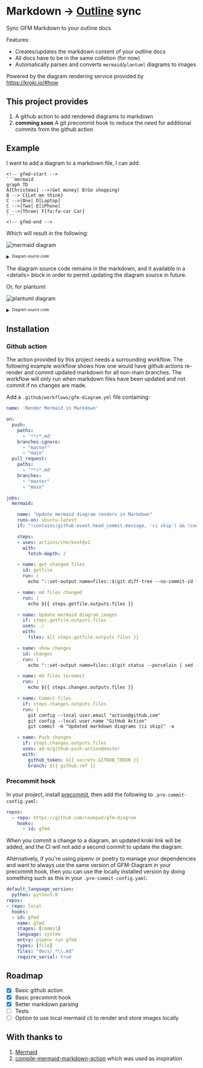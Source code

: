 # Markdown -> [Outline](getoutline.com) sync


Sync GFM Markdown to your outline docs

Features:
- Creates/updates the markdown content of your outline docs
- All docs have to be in the same colletion (for now)
- Automatically parses and converts `mermaid`/`plantuml` diagrams to images


Powered by the diagram rendering service provided by https://kroki.io/#how


## This project provides

1. A github action to add rendered diagrams to markdown
1. **comming soon** A git precommit hook to reduce the need for additional commits from the github action

## Example

I want to add a diagram to a markdown file, I can add:


    <!-- gfmd-start -->
    ```mermaid
    graph TD
    A[Christmas] -->|Get money| B(Go shopping)
    B --> C{Let me think}
    C -->|One| D[Laptop]
    C -->|Two| E[iPhone]
    C -->|Three| F[fa:fa-car Car]
    ```
    <!-- gfmd-end -->

Which will result in the following:


<!-- gfmd-start -->
![mermaid diagram](https://kroki.io/mermaid/svg/eNpLL0osyFAIceFyjHbOKMosLslNLI5V0NW1q3FPLVHIzc9LraxRcNJwz1cozsgvKMjMS9fkcgLJKzhX-4BUpCqUZGTmZddyOYN1-eel1ii4RPskFpTkF8RCBUPK82sUXKMzAzKA5sEFM4pSgWrdotMSrdISdZMTixScE4tiAXpCLw8=)

<details>
<summary><sup><sub>Diagram source code</sub></sup></summary>

```mermaid
graph TD
A[Christmas] -->|Get money| B(Go shopping)
B --> C{Let me think}
C -->|One| D[Laptop]
C -->|Two| E[iPhone]
C -->|Three| F[fa:fa-car Car]
```
</details>
<!-- gfmd-end -->

The diagram source code remains in the markdown, and it available in a &lt;details> block in order to permit updating the diagram source in future.


Or, for plantuml:


<!-- gfmd-start -->
![plantuml diagram](https://kroki.io/plantuml/svg/eNpzKC5JLCopzc3hcszJTE5V0LVTcMpPslJwLC3JSM0ryUxOLMnMz1MISi0sTS0u4QLKKegC1YAVY1FVXJCfV5zKhW5YXj5QXZFCInZDIYptdHUJqIYa7pCalwJ0MABnwEEA)

<details>
<summary><sup><sub>Diagram source code</sub></sup></summary>

```plantuml
@startuml
Alice -> Bob: Authentication Request
Bob --> Alice: Authentication Response

Alice -> Bob: Another authentication Request
Alice <-- Bob: Another authentication Response
@enduml
```
</details>
<!-- gfmd-end -->

## Installation

### Github action

The action provided by this project needs a surrounding workflow. The following example workflow shows how one would have github actions re-render and commit updated markdown for all non-main branches. The workflow will only run when markdown files have been updated and not commit if no changes are made.


Add a `.github/workflows/gfm-diagram.yml` file containing:


```yaml
name: 'Render Mermaid in Markdown'

on:
  push:
    paths:
      - '**/*.md'
    branches-ignore:
      - "master"
      - "main"
  pull_request:
    paths:
      - '**/*.md'
    branches:
      - "master"
      - "main"

jobs:
  mermaid:

    name: "Update mermaid diagram renders in Markdown"
    runs-on: ubuntu-latest
    if: "!contains(github.event.head_commit.message, 'ci skip') && !contains(github.event.head_commit.message, 'skip ci')"

    steps:
    - uses: actions/checkout@v2
      with:
        fetch-depth: 2

    - name: get changed files
      id: getfile
      run: |
        echo "::set-output name=files::$(git diff-tree --no-commit-id --name-only -r ${{ github.sha }} | grep -e '.*\.md$' | xargs)"

    - name: md files changed
      run: |
        echo ${{ steps.getfile.outputs.files }}

    - name: Update mermaid diagram images
      if: steps.getfile.outputs.files
      uses: ./
      with:
        files: ${{ steps.getfile.outputs.files }}

    - name: show changes
      id: changes
      run: |
        echo "::set-output name=files::$(git status --porcelain | sed -e 's!.*/!!' | xargs)"

    - name: md files tocommit
      run: |
        echo ${{ steps.changes.outputs.files }}

    - name: Commit files
      if: steps.changes.outputs.files
      run: |
        git config --local user.email "action@github.com"
        git config --local user.name "GitHub Action"
        git commit -m "Updated markdown diagrams [ci skip]" -a

    - name: Push changes
      if: steps.changes.outputs.files
      uses: ad-m/github-push-action@master
      with:
        github_token: ${{ secrets.GITHUB_TOKEN }}
        branch: ${{ github.ref }}

```

### Precommit hook

In your project, install [precommit](https://pre-commit.com/), then add the following to `.pre-commit-config.yaml`:


```yaml
repos:
  - repo: https://github.com/cookpad/gfm-diagram
    hooks:
      - id: gfmd
```

When you commit a change to a diagram, an updated kroki link will be added, and the CI will not add a second commit to update the diagram.


Alternatively, if you're using pipenv or poetry to manage your dependencies and want to always use the same version of GFM-Diagram in your precommit hook, then you can use the locally installed version by doing something such as this in your `.pre-commit-config.yaml`:


```yaml
default_language_version:
  python: python3.8
repos:
- repo: local
  hooks:
  - id: gfmd
    name: gfmd
    stages: [commit]
    language: system
    entry: pipenv run gfmd
    types: [file]
    files: "docs/.*\\.md"
    require_serial: true
```

## Roadmap

- [x] Basic github action
- [x] Basic precommit hook
- [x] Better markdown parsing
- [ ] Tests
- [ ] Option to use local mermaid cli to render and store images locally

## With thanks to

1. [Mermaid](https://mermaid-js.github.io/mermaid/#/)
1. [compile-mermaid-markdown-action](https://github.com/neenjaw/compile-mermaid-markdown-action) which was used as inspiration

